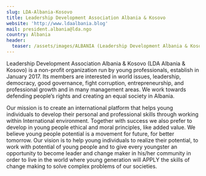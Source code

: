 ```yaml
---
slug: LDA-Albania-Kosovo
title: Leadership Development Association Albania & Kosovo
website: 'http://www.ldaalbania.blog'
mail: president.albania@lda.ngo
country: Albania
header:
  teaser: /assets/images/ALBANIA (Leadership Development Albania & Kosovo).jpg
---
```

Leadership Development Association Albania & Kosovo (LDA Albania & Kosovo) is a non-profit organization run by young professionals, establish in January 2017. Its members are interested in world issues, leadership, democracy, good governance, fight corruption, entrepreneurship, and professional growth and in many management areas. We work towards defending people’s rights and creating an equal society in Albania. 

Our mission is to create an international platform that helps young individuals to develop their personal and professional skills through working within International environment. Together with success we also prefer to develop in young people ethical and moral principles, like added value. We believe young people potential is a movement for future, for better tomorrow. Our vision is to help young individuals to realize their potential, to work with potential of young people and to give every youngster an opportunity to become leader and change maker in his/her community in order to live in the world where young generation will APPLY the skills of change making to solve complex problems of our societies.
